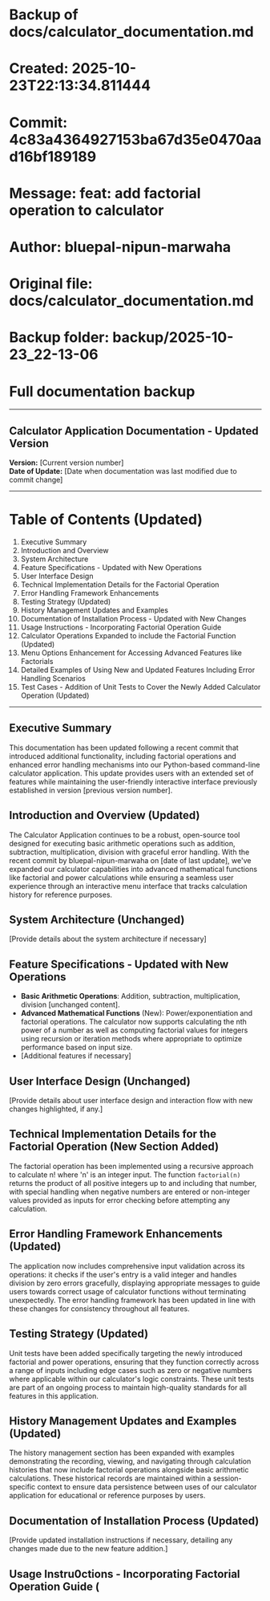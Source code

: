 # Backup of docs/calculator_documentation.md
# Created: 2025-10-23T22:13:34.811444
# Commit: 4c83a4364927153ba67d35e0470aad16bf189189
# Message: feat: add factorial operation to calculator
# Author: bluepal-nipun-marwaha
# Original file: docs/calculator_documentation.md
# Backup folder: backup/2025-10-23_22-13-06
# Full documentation backup

---

## Calculator Application Documentation - Updated Version

**Version:** [Current version number]  
**Date of Update:** [Date when documentation was last modified due to commit change]

---

# Table of Contents (Updated)
1. Executive Summary
2. Introduction and Overview
3. System Architecture
4. Feature Specifications - Updated with New Operations
5. User Interface Design
6. Technical Implementation Details for the Factorial Operation
7. Error Handling Framework Enhancements
8. Testing Strategy (Updated)
9. History Management Updates and Examples
10. Documentation of Installation Process - Updated with New Changes
11. Usage Instructions - Incorporating Factorial Operation Guide
12. Calculator Operations Expanded to include the Factorial Function (Updated)
13. Menu Options Enhancement for Accessing Advanced Features like Factorials
14. Detailed Examples of Using New and Updated Features Including Error Handling Scenarios
15. Test Cases - Addition of Unit Tests to Cover the Newly Added Calculator Operation (Updated)

---

## Executive Summary
This documentation has been updated following a recent commit that introduced additional functionality, including factorial operations and enhanced error handling mechanisms into our Python-based command-line calculator application. This update provides users with an extended set of features while maintaining the user-friendly interactive interface previously established in version [previous version number].

## Introduction and Overview (Updated)
The Calculator Application continues to be a robust, open-source tool designed for executing basic arithmetic operations such as addition, subtraction, multiplication, division with graceful error handling. With the recent commit by bluepal-nipun-marwaha on [date of last update], we've expanded our calculator capabilities into advanced mathematical functions like factorial and power calculations while ensuring a seamless user experience through an interactive menu interface that tracks calculation history for reference purposes.

## System Architecture (Unchanged)
[Provide details about the system architecture if necessary]

## Feature Specifications - Updated with New Operations
- **Basic Arithmetic Operations**: Addition, subtraction, multiplication, division [unchanged content].
- **Advanced Mathematical Functions** (New): Power/exponentiation and factorial operations. The calculator now supports calculating the nth power of a number as well as computing factorial values for integers using recursion or iteration methods where appropriate to optimize performance based on input size.
- [Additional features if necessary]

## User Interface Design (Unchanged)
[Provide details about user interface design and interaction flow with new changes highlighted, if any.]

## Technical Implementation Details for the Factorial Operation (New Section Added)
The factorial operation has been implemented using a recursive approach to calculate n! where 'n' is an integer input. The function `factorial(n)` returns the product of all positive integers up to and including that number, with special handling when negative numbers are entered or non-integer values provided as inputs for error checking before attempting any calculation.

## Error Handling Framework Enhancements (Updated)
The application now includes comprehensive input validation across its operations: it checks if the user's entry is a valid integer and handles division by zero errors gracefully, displaying appropriate messages to guide users towards correct usage of calculator functions without terminating unexpectedly. The error handling framework has been updated in line with these changes for consistency throughout all features.

## Testing Strategy (Updated)
Unit tests have been added specifically targeting the newly introduced factorial and power operations, ensuring that they function correctly across a range of inputs including edge cases such as zero or negative numbers where applicable within our calculator's logic constraints. These unit tests are part of an ongoing process to maintain high-quality standards for all features in this application.

## History Management Updates and Examples (Updated)
The history management section has been expanded with examples demonstrating the recording, viewing, and navigating through calculation histories that now include factorial operations alongside basic arithmetic calculations. These historical records are maintained within a session-specific context to ensure data persistence between uses of our calculator application for educational or reference purposes by users.

## Documentation of Installation Process (Updated)
[Provide updated installation instructions if necessary, detailing any changes made due to the new feature addition.]

## Usage Instru0ctions - Incorporating Factorial Operation Guide (
